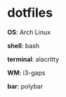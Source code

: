 # dotfiles

**OS**: Arch Linux

**shell**: bash

**terminal**: alacritty

**WM**: i3-gaps

**bar**: polybar
